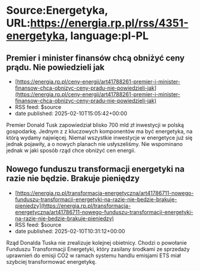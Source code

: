 # Source:Energetyka, URL:https://energia.rp.pl/rss/4351-energetyka, language:pl-PL

## Premier i minister finansów chcą obniżyć ceny prądu. Nie powiedzieli jak
 - [https://energia.rp.pl/ceny-energii/art41788261-premier-i-minister-finansow-chca-obnizyc-ceny-pradu-nie-powiedzieli-jak](https://energia.rp.pl/ceny-energii/art41788261-premier-i-minister-finansow-chca-obnizyc-ceny-pradu-nie-powiedzieli-jak)
 - RSS feed: $source
 - date published: 2025-02-10T15:05:42+00:00

Premier Donald Tusk zapowiedział blisko 700 mld zł inwestycji w polską gospodarkę. Jednym z z kluczowych komponentów ma być energetyka, na którą wydamy najwięcej. Niemal wszystkie inwestycje w energetyce już się jednak pojawiły, a o nowych planach nie usłyszeliśmy. Nie wspominano jednak w jaki sposób rząd chce obniżyć cen energii.

## Nowego funduszu transformacji energetyki na razie nie będzie. Brakuje pieniędzy
 - [https://energia.rp.pl/transformacja-energetyczna/art41786711-nowego-funduszu-transformacji-energetyki-na-razie-nie-bedzie-brakuje-pieniedzy](https://energia.rp.pl/transformacja-energetyczna/art41786711-nowego-funduszu-transformacji-energetyki-na-razie-nie-bedzie-brakuje-pieniedzy)
 - RSS feed: $source
 - date published: 2025-02-10T10:31:12+00:00

Rząd Donalda Tuska nie zrealizuje kolejnej obietnicy. Chodzi o powołanie Funduszu Transformacji Energetyki, który zasilany środkami ze sprzedaży uprawnień do emisji CO2 w ramach systemu handlu emisjami ETS miał szybciej transformować energetykę.

